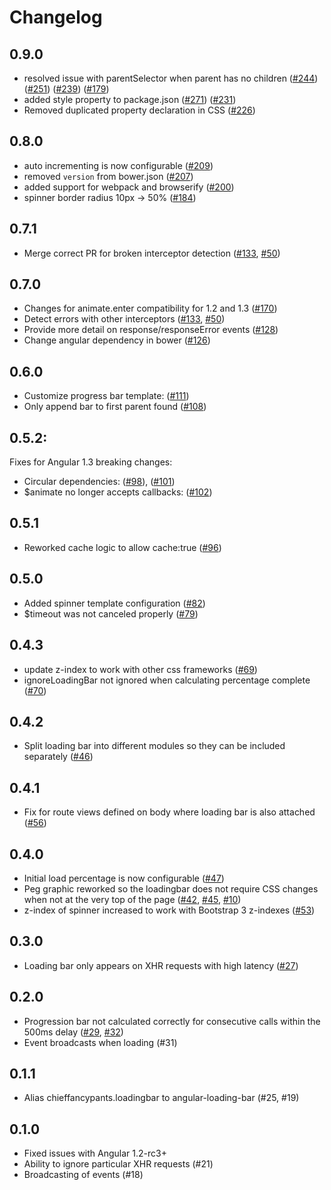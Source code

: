 Changelog
==========
## 0.9.0
- resolved issue with parentSelector when parent has no children
([#244](https://github.com/chieffancypants/angular-loading-bar/pull/244))
([#251](https://github.com/chieffancypants/angular-loading-bar/issues/251))
([#239](https://github.com/chieffancypants/angular-loading-bar/issues/239))
([#179](https://github.com/chieffancypants/angular-loading-bar/issues/179))
- added style property to package.json
([#271](https://github.com/chieffancypants/angular-loading-bar/pull/271))
([#231](https://github.com/chieffancypants/angular-loading-bar/pull/231))
- Removed duplicated property declaration in CSS
([#226](https://github.com/chieffancypants/angular-loading-bar/pull/226))



## 0.8.0
- auto incrementing is now configurable
([#209](https://github.com/chieffancypants/angular-loading-bar/pull/209))
- removed `version` from bower.json
([#207](https://github.com/chieffancypants/angular-loading-bar/pull/207))
- added support for webpack and browserify
([#200](https://github.com/chieffancypants/angular-loading-bar/pull/200))
- spinner border radius 10px -> 50%
([#184](https://github.com/chieffancypants/angular-loading-bar/issues/184))


## 0.7.1
- Merge correct PR for broken interceptor detection ([#133](https://github.com/chieffancypants/angular-loading-bar/pull/133), [#50](https://github.com/chieffancypants/angular-loading-bar/pull/50))

## 0.7.0
- Changes for animate.enter compatibility for 1.2 and 1.3 ([#170](https://github.com/chieffancypants/angular-loading-bar/pull/170))
- Detect errors with other interceptors ([#133](https://github.com/chieffancypants/angular-loading-bar/pull/133), [#50](https://github.com/chieffancypants/angular-loading-bar/pull/50))
- Provide more detail on response/responseError events ([#128](https://github.com/chieffancypants/angular-loading-bar/pull/128))
- Change angular dependency in bower ([#126](https://github.com/chieffancypants/angular-loading-bar/issues/126))

## 0.6.0
- Customize progress bar template: ([#111](https://github.com/chieffancypants/angular-loading-bar/pull/111))
- Only append bar to first parent found ([#108](https://github.com/chieffancypants/angular-loading-bar/pull/108))

## 0.5.2:
Fixes for Angular 1.3 breaking changes:
- Circular dependencies: ([#98](https://github.com/chieffancypants/angular-loading-bar/issues/98)), ([#101](https://github.com/chieffancypants/angular-loading-bar/pull/101))
- $animate no longer accepts callbacks: ([#102](https://github.com/chieffancypants/angular-loading-bar/pull/102))

## 0.5.1
- Reworked cache logic to allow cache:true ([#96](https://github.com/chieffancypants/angular-loading-bar/pull/96))

## 0.5.0
- Added spinner template configuration ([#82](https://github.com/chieffancypants/angular-loading-bar/pull/82))
- $timeout was not canceled properly ([#79](https://github.com/chieffancypants/angular-loading-bar/pull/79))

## 0.4.3
- update z-index to work with other css frameworks ([#69](https://github.com/chieffancypants/angular-loading-bar/pull/69))
- ignoreLoadingBar not ignored when calculating percentage complete ([#70](https://github.com/chieffancypants/angular-loading-bar/pull/70))

## 0.4.2
- Split loading bar into different modules so they can be included separately ([#46](https://github.com/chieffancypants/angular-loading-bar/issues/46))

## 0.4.1
- Fix for route views defined on body where loading bar is also attached ([#56](https://github.com/chieffancypants/angular-loading-bar/issues/56))

## 0.4.0
- Initial load percentage is now configurable ([#47](https://github.com/chieffancypants/angular-loading-bar/issues/47))
- Peg graphic reworked so the loadingbar does not require CSS changes when not at the very top of the page ([#42](https://github.com/chieffancypants/angular-loading-bar/issues/42), [#45](https://github.com/chieffancypants/angular-loading-bar/issues/45), [#10](https://github.com/chieffancypants/angular-loading-bar/issues/10))
- z-index of spinner increased to work with Bootstrap 3 z-indexes ([#53](https://github.com/chieffancypants/angular-loading-bar/issues/53))

## 0.3.0
- Loading bar only appears on XHR requests with high latency ([#27](https://github.com/chieffancypants/angular-loading-bar/issues/27))

## 0.2.0
- Progression bar not calculated correctly for consecutive calls within the 500ms delay ([#29](https://github.com/chieffancypants/angular-loading-bar/issues/29), [#32](https://github.com/chieffancypants/angular-loading-bar/issues/32))
- Event broadcasts when loading (#31)

## 0.1.1
- Alias chieffancypants.loadingbar to angular-loading-bar (#25, #19)

## 0.1.0
- Fixed issues with Angular 1.2-rc3+
- Ability to ignore particular XHR requests (#21)
- Broadcasting of events (#18)
